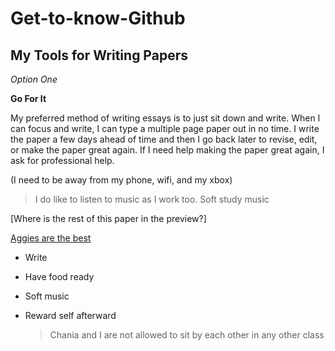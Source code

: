 # Get-to-know-Github
## My Tools for Writing Papers
*Option One*

**Go For It**

My preferred method of writing essays is to just sit down and write. When I can focus and write, I can type a multiple page paper out in no time. I write the paper a few days ahead of time and then I go back later to revise, edit, or make the paper great again. If I need help making the paper great again, I ask for professional help. 

(I need to be away from my phone, wifi, and my xbox)
>I do like to listen to music as I work too. Soft study music

[Where is the rest of this paper in the preview?]

[Aggies are the best](www.imanaggie.com)

- Write
- Have food ready
- Soft music
- Reward self afterward

  >Chania and I are not allowed to sit by each other in any other class 
